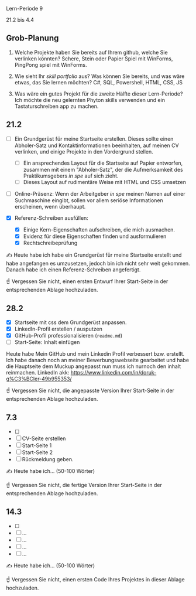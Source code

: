 Lern-Periode 9

21.2 bis 4.4

## Grob-Planung

1. Welche Projekte haben Sie bereits auf Ihrem github, welche Sie verlinken könnten?
  Schere, Stein oder Papier Spiel mit WinForms, PingPong spiel mit WinForms.
   
3. Wie sieht Ihr *skill portfolio* aus? Was können Sie bereits, und was wäre etwas, das Sie lernen möchten?
  C#, SQL, Powershell, HTML, CSS, JS
   
4. Was wäre ein gutes Projekt für die zweite Hälfte dieser Lern-Periode?
   Ich möchte die neu gelernten Phyton skills verwenden und ein Tastaturschreiben app zu machen.

## 21.2

- [ ] Ein Grundgerüst für meine Startseite erstellen. Dieses sollte einen Abholer-Satz und Kontaktinformationen beeinhalten, auf meinen CV verlinken, und einige Projekte in den Vordergrund stellen.
  
  - [ ] Ein ansprechendes Layout für die Startseite auf Papier entworfen, zusammen mit einem "Abholer-Satz", der die Aufmerksamkeit des Praktikumsgebers *in spe* auf sich zieht.
  - [ ] Dieses Layout auf rudimentäre Weise mit HTML und CSS umsetzen
- [ ] Online-Präsenz: Wenn der Arbeitgeber *in spe* meinen Namen auf einer Suchmaschine eingibt, sollen vor allem seriöse Informationen erscheinen, wenn überhaupt.
  
- [x] Referenz-Schreiben ausfüllen:
  
  - [x] Einige Kern-Eigenschaften aufschreiben, die mich ausmachen.
  - [x] Evidenz für diese Eigenschaften finden und ausformulieren
  - [x] Rechtschreibeprüfung

✍️ Heute habe ich habe ein Grundgerüst für meine Startseite erstellt und habe angefangen es umzusetzen, jedoch bin ich nicht sehr weit gekommen. Danach habe ich einen Referenz-Schreiben angefertigt.

☝️ Vergessen Sie nicht, einen ersten Entwurf Ihrer Start-Seite in der entsprechenden Ablage hochzuladen.

## 28.2

- [x] Startseite mit css dem Grundgerüst anpassen.
- [x] LinkedIn-Profil erstellen / ausputzen
- [x] GitHub-Profil professionalisieren (`readme.md`)
- [ ] Start-Seite: Inhalt einfügen

Heute habe Mein GitHub und mein Linkedin Profil verbessert bzw. erstellt. Ich habe danach noch an meiner Bewerbungswebseite gearbeitet und habe die Hauptseite dem Muckup angepasst nun muss ich nurnoch den inhalt reinmachen.
LinkedIn akk: https://www.linkedin.com/in/doruk-g%C3%BCler-49b955353/

☝️ Vergessen Sie nicht, die angepasste Version Ihrer Start-Seite in der entsprechenden Ablage hochzuladen.

## 7.3

- [ ] 
- [ ] CV-Seite erstellen
- [ ] Start-Seite 1
- [ ] Start-Seite 2
- [ ] Rückmeldung geben.

✍️ Heute habe ich... (50-100 Wörter)

☝️ Vergessen Sie nicht, die fertige Version Ihrer Start-Seite in der entsprechenden Ablage hochzuladen.

## 14.3

- [ ] 
- [ ] ...
- [ ] ...
- [ ] ...
- [ ] ...

✍️ Heute habe ich... (50-100 Wörter)

☝️ Vergessen Sie nicht, einen ersten Code Ihres Projektes in dieser Ablage hochzuladen.
